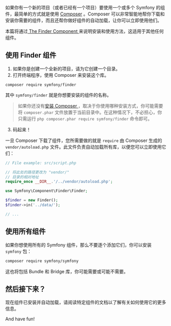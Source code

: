 如果你有一个新的项目（或者已经有一个项目）要使用一个或多个 Symfony 的组件，最简单的方式就是使用 [Composer](https://getcomposer.org/) 。Composer 可以非常智能地帮你下载和安装你需要的组件，而且还帮你做好组件的自动加载，让你可以立即使用他们。

本篇将通过[ The Finder Component ]() 来说明安装和使用方法，这适用于其他任何组件。

## 使用 Finder 组件

1. 如果你是创建一个全新的项目，请为它创建一个目录。
2. 打开终端程序，使用 Composer 来安装这个库。

```shell
composer require symfony/finder
```

其中 `symfony/finder` 就是你想要安装的组件的名称。

> 如果你还没有[安装 Composer ](https://getcomposer.org/download/)，取决于你使用哪种安装方式，你可能需要将 `composer.phar` 文件放置于当前目录中。在这种情况下，不必担心，你只需运行 `php composer.phar require symfony/finder` 命令即可。

3. 码起来！

一旦 Composer 下载了组件，您所需要做的就是 `require` 由 Composer 生成的 `vendor/autoload.php` 文件。此文件负责自动加载所有库，以便您可以立即使用它们：

```php
// File example: src/script.php

// 将此处的路径更改为 "vendor/"
// 目录的相对地址
require_once __DIR__.'/../vendor/autoload.php';

use Symfony\Component\Finder\Finder;

$finder = new Finder();
$finder->in('../data/');

// ...
```
## 使用所有组件

如果你想使用所有的 Symfony 组件，那么不要逐个添加它们，你可以安装 `symfony` 包：

```sh
composer require symfony/symfony
```

这也将包括 Bundle 和 Bridge 库，你可能需要或可能不需要。

## 然后接下来？

现在组件已安装并自动加载，请阅读特定组件的文档以了解有关如何使用它的更多信息。

And have fun!
